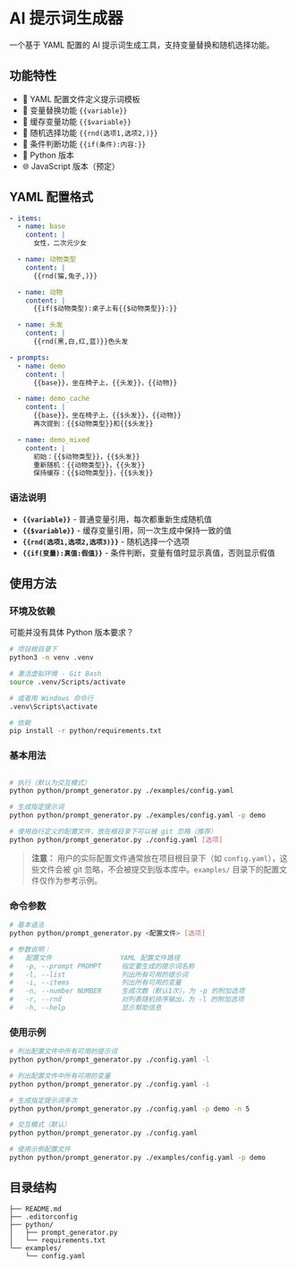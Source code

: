 # AI 提示词生成器

一个基于 YAML 配置的 AI 提示词生成工具，支持变量替换和随机选择功能。

## 功能特性

- 📝 YAML 配置文件定义提示词模板
- 🔄 变量替换功能 `{{variable}}`
- 💾 缓存变量功能 `{{$variable}}`
- 🎲 随机选择功能 `{{rnd(选项1,选项2,)}}`
- 🔀 条件判断功能 `{{if(条件):内容:}}`
- 🐍 Python 版本
- 🌐 JavaScript 版本（预定）

## YAML 配置格式

```yaml
- items:
  - name: base
    content: |
      女性，二次元少女

  - name: 动物类型
    content: |
      {{rnd(猫,兔子,)}}

  - name: 动物
    content: |
      {{if($动物类型):桌子上有{{$动物类型}}:}}

  - name: 头发
    content: |
      {{rnd(黑,白,红,蓝)}}色头发

- prompts:
  - name: demo
    content: |
      {{base}}，坐在椅子上，{{头发}}，{{动物}}

  - name: demo_cache
    content: |
      {{base}}，坐在椅子上，{{$头发}}，{{动物}}
      再次提到：{{$动物类型}}和{{$头发}}

  - name: demo_mixed
    content: |
      初始：{{$动物类型}}，{{$头发}}
      重新随机：{{动物类型}}，{{头发}}
      保持缓存：{{$动物类型}}，{{$头发}}

```

### 语法说明

- **`{{variable}}`** - 普通变量引用，每次都重新生成随机值
- **`{{$variable}}`** - 缓存变量引用，同一次生成中保持一致的值
- **`{{rnd(选项1,选项2,选项3)}}`** - 随机选择一个选项
- **`{{if(变量):真值:假值}}`** - 条件判断，变量有值时显示真值，否则显示假值

## 使用方法

### 环境及依赖

可能并没有具体 Python 版本要求？

```bash
# 项目根目录下
python3 -m venv .venv

# 激活虚拟环境 - Git Bash
source .venv/Scripts/activate

# 或者用 Windows 命令行
.venv\Scripts\activate

# 依赖
pip install -r python/requirements.txt

```

### 基本用法


```bash

# 执行（默认为交互模式）
python python/prompt_generator.py ./examples/config.yaml

# 生成指定提示词
python python/prompt_generator.py ./examples/config.yaml -p demo

# 使用自行定义的配置文件，放在根目录下可以被 git 忽略（推荐）
python python/prompt_generator.py ./config.yaml [选项]

```

> **注意：** 用户的实际配置文件通常放在项目根目录下（如 `config.yaml`），这些文件会被 git 忽略，不会被提交到版本库中。`examples/` 目录下的配置文件仅作为参考示例。

### 命令参数

```bash
# 基本语法
python python/prompt_generator.py <配置文件> [选项]

# 参数说明：
#   配置文件                 YAML 配置文件路径
#   -p, --prompt PROMPT     指定要生成的提示词名称
#   -l, --list              列出所有可用的提示词
#   -i, --items             列出所有可用的变量
#   -n, --number NUMBER     生成次数（默认1次），为 -p 的附加选项
#   -r, --rnd               对列表随机排序输出，为 -l 的附加选项
#   -h, --help              显示帮助信息

```

### 使用示例

```bash
# 列出配置文件中所有可用的提示词
python python/prompt_generator.py ./config.yaml -l

# 列出配置文件中所有可用的变量
python python/prompt_generator.py ./config.yaml -i

# 生成指定提示词多次
python python/prompt_generator.py ./config.yaml -p demo -n 5

# 交互模式（默认）
python python/prompt_generator.py ./config.yaml

# 使用示例配置文件
python python/prompt_generator.py ./examples/config.yaml -p demo

```

## 目录结构

```plaintext
├── README.md
├── .editorconfig
├── python/
│   ├── prompt_generator.py
│   └── requirements.txt
└── examples/
    └── config.yaml

```
